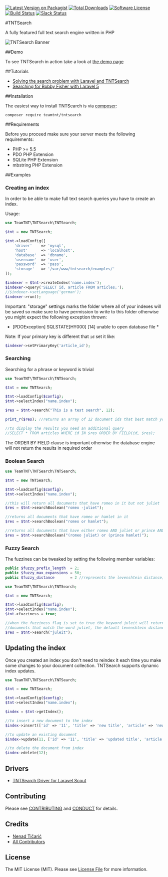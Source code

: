 [![Latest Version on Packagist][ico-version]][link-packagist]
[![Total Downloads][ico-downloads]][link-downloads]
[![Software License][ico-license]](LICENSE.md)
[![Build Status](https://img.shields.io/travis/teamtnt/tntsearch/master.svg?style=flat-square)](https://travis-ci.org/teamtnt/tntsearch)
[![Slack Status](https://img.shields.io/badge/slack-chat-E01563.svg?style=flat-square)](https://tntsearch.slack.com)

#TNTSearch

A fully featured full text search engine written in PHP

![TNTSearch Banner](https://cloud.githubusercontent.com/assets/824840/17067635/edf2ae50-504c-11e6-9c63-a73955f55c29.jpg)

##Demo

To see TNTSearch in action take a look at [the demo page](http://tntsearch.tntstudio.us/)

##Tutorials

* [Solving the search problem with Laravel and TNTSearch](http://tnt.studio/blog/solving-the-search-problem-with-laravel-and-tntsearch)
* [Searching for Bobby Fisher with Laravel 5](http://tnt.studio/blog/searching-for-bobby-fisher-with-laravel-5)

##Installation

The easiest way to install TNTSearch is via [composer](http://getcomposer.org/):

```
composer require teamtnt/tntsearch
```

##Requirements

Before you proceed make sure your server meets the following requirements:

* PHP >= 5.5
* PDO PHP Extension
* SQLite PHP Extension
* mbstring PHP Extension

##Examples

### Creating an index

In order to be able to make full text search queries you have to create an index.

Usage:
```php
use TeamTNT\TNTSearch\TNTSearch;

$tnt = new TNTSearch;

$tnt->loadConfig([
    'driver'    => 'mysql',
    'host'      => 'localhost',
    'database'  => 'dbname',
    'username'  => 'user',
    'password'  => 'pass',
    'storage'   => '/var/www/tntsearch/examples/'
]);

$indexer = $tnt->createIndex('name.index');
$indexer->query('SELECT id, article FROM articles;');
//$indexer->setLanguage('german');
$indexer->run();

```

Important: "storage" settings marks the folder where all of your indexes
will be saved so make sure to have permission to write to this folder otherwise
you might expect the following exception thrown:

* [PDOException] SQLSTATE[HY000] [14] unable to open database file *

Note: If your primary key is different that `id` set it like:

```php
$indexer->setPrimaryKey('article_id');
```

### Searching

Searching for a phrase or keyword is trivial


```php
use TeamTNT\TNTSearch\TNTSearch;

$tnt = new TNTSearch;

$tnt->loadConfig($config);
$tnt->selectIndex("name.index");

$res = $tnt->search("This is a test search", 12);

print_r($res); //returns an array of 12 document ids that best match your query

//to display the results you need an additional query
//SELECT * FROM articles WHERE id IN $res ORDER BY FIELD(id, $res);
```

The ORDER BY FIELD clause is important otherwise the database engine will not return
the results in required order

### Boolean Search

```php
use TeamTNT\TNTSearch\TNTSearch;

$tnt = new TNTSearch;

$tnt->loadConfig($config);
$tnt->selectIndex("name.index");

//this will return all documents that have romeo in it but not juliet
$res = $tnt->searchBoolean("romeo -juliet");

//returns all documents that have romeo or hamlet in it
$res = $tnt->searchBoolean("romeo or hamlet");

//returns all documents that have either romeo AND juliet or prince AND hamlet
$res = $tnt->searchBoolean("(romeo juliet) or (prince hamlet)");

```

### Fuzzy Search

The fuzzines can be tweaked by setting the following member variables:

```php
public $fuzzy_prefix_length  = 2;
public $fuzzy_max_expansions = 50;
public $fuzzy_distance       = 2 //represents the levenshtein distance;
```

```php
use TeamTNT\TNTSearch\TNTSearch;

$tnt = new TNTSearch;

$tnt->loadConfig($config);
$tnt->selectIndex("name.index");
$tnt->fuzziness = true;

//when the fuzziness flag is set to true the keyword juleit will return
//documents that match the word juliet, the default levenshtein distance is 2
$res = $tnt->search("juleit");

```
## Updating the index

Once you created an index you don't need to reindex it each time you make some changes 
to your document collection. TNTSearch supports dynamic index updates.

```php
use TeamTNT\TNTSearch\TNTSearch;

$tnt = new TNTSearch;

$tnt->loadConfig($config);
$tnt->selectIndex("name.index");

$index = $tnt->getIndex();

//to insert a new document to the index
$index->insert(['id' => '11', 'title' => 'new title', 'article' => 'new article']);

//to update an existing document
$index->update(11, ['id' => '11', 'title' => 'updated title', 'article' => 'updated article']);

//to delete the document from index
$index->delete(12);
```

## Drivers

* [TNTSearch Driver for Laravel Scout](https://github.com/teamtnt/laravel-scout-tntsearch-driver)

## Contributing

Please see [CONTRIBUTING](CONTRIBUTING.md) and [CONDUCT](CONDUCT.md) for details.

## Credits

- [Nenad Tičarić][link-author]
- [All Contributors][link-contributors]

## License

The MIT License (MIT). Please see [License File](LICENSE.md) for more information.

[ico-version]: https://img.shields.io/packagist/v/teamtnt/tntsearch.svg?style=flat-square
[ico-license]: https://img.shields.io/badge/license-MIT-brightgreen.svg?style=flat-square
[ico-downloads]: https://img.shields.io/packagist/dt/teamtnt/tntsearch.svg?style=flat-square

[link-packagist]: https://packagist.org/packages/teamtnt/tntsearch
[link-downloads]: https://packagist.org/packages/teamtnt/tntsearch
[link-author]: https://github.com/nticaric
[link-contributors]: ../../contributors
